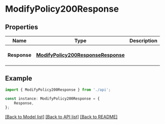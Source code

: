 # ModifyPolicy200Response


## Properties

Name | Type | Description | Notes
------------ | ------------- | ------------- | -------------
**Response** | [**ModifyPolicy200ResponseResponse**](ModifyPolicy200ResponseResponse.md) |  | [optional] [default to undefined]

## Example

```typescript
import { ModifyPolicy200Response } from './api';

const instance: ModifyPolicy200Response = {
    Response,
};
```

[[Back to Model list]](../README.md#documentation-for-models) [[Back to API list]](../README.md#documentation-for-api-endpoints) [[Back to README]](../README.md)
